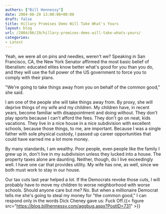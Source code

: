 ```yaml
---
authors: ["Bill Hennessy"]
date: 2004-06-29 13:00:00+00:00
draft: false
title: Hillary Promises Dems Will Take What's Yours
layout: blog
url: /2004/06/29/hillary-promises-dems-will-take-whats-yours/
categories:
- Latest
---
```


Yeah, we were all on pins and needles, weren't we?  Speaking in San Francisco, CA, the New York Senator affirmed the most basic belief of liberalism:  educated elites know better what's good for you than you do, and they will use the full power of the US government to force you to comply with their plans.  
  
"We're going to take things away from you on behalf of the common good," she said.    
  
I am one of the people she will take things away from.  By proxy, she will deprive things of my wife and my children.  My children have, in recent years, become familiar with disappointment and doing without.  They don't play sports because I can't afford the fees.  They don't go on neat, kids vacations.  They live in a nice house in a nice subdivision with excellent schools, because those things, to me, are important.  Because I was a single father with sole physical custody, I passed up career opportunities that could have earned me a lot more money.   
  
By many standards, I am wealthy.  Poor people, even people like the family I grew up in, don't live in my subdivision unless they lucked into a house.  The property taxes alone are daunting.   Neither, though, do I live exceedingly well.  I have one car that provides utility.  My wife has one, as well, since we both must work to stay in our house.    
  
Our tax cuts last year helped a lot.  If the Democrats revoke those cuts, I will probably have to move my children to worse neighborhood with worse schools.  Should anyone care but me?  No.  But when a millionaire Democrat tells me she's going to steal my money for "the common good," I can respond only in the words Dick Cheney gave us:  Fuck Off.{{< figure src="https://blog.billhennessy.com/aggbug.aspx?PostID=731" >}}

